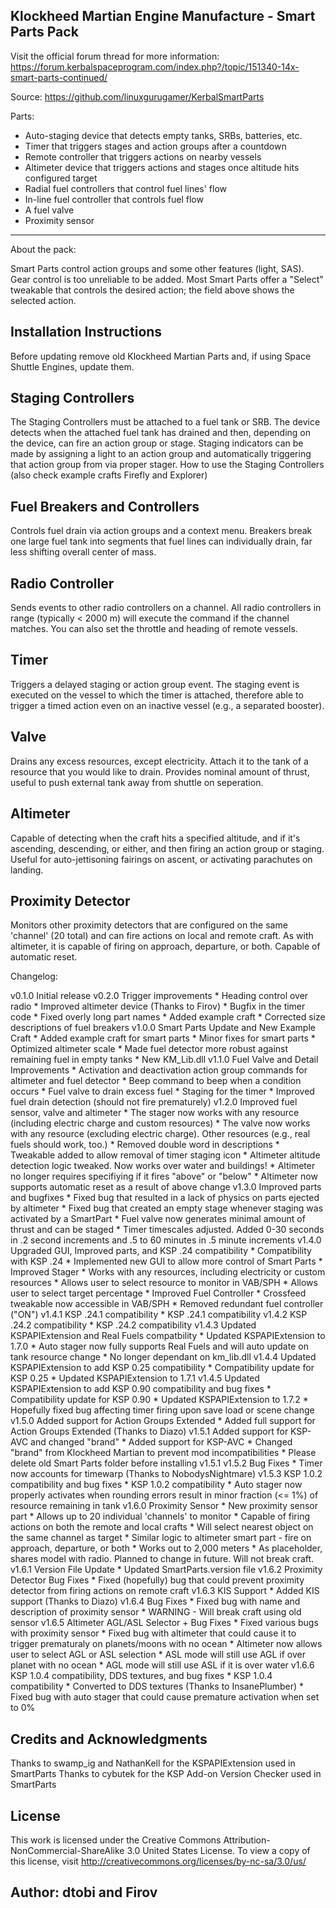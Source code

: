 Klockheed Martian Engine Manufacture - Smart Parts Pack
--------------------------------------------------------------

Visit the official forum thread for more information: https://forum.kerbalspaceprogram.com/index.php?/topic/151340-14x-smart-parts-continued/


Source: https://github.com/linuxgurugamer/KerbalSmartParts

Parts:

* Auto-staging device that detects empty tanks, SRBs, batteries, etc.
* Timer that triggers stages and action groups after a countdown
* Remote controller that triggers actions on nearby vessels
* Altimeter device that triggers actions and stages once altitude hits configured target
* Radial fuel controllers that control fuel lines' flow
* In-line fuel controller that controls fuel flow
* A fuel valve
* Proximity sensor



------------------------------

About the pack:

Smart Parts control action groups and some other features (light, SAS). Gear control is too unreliable to be added. Most Smart Parts offer a "Select" tweakable that controls the desired action; the field above shows the selected action.

Installation Instructions
-------------------------
Before updating remove old Klockheed Martian Parts and, if using Space Shuttle Engines, update them.

Staging Controllers 
-------------------
The Staging Controllers must be attached to a fuel tank or SRB. The device detects when the attached fuel tank has drained and then, depending on the device, can fire an action group or stage.
Staging indicators can be made by assigning a light to an action group and automatically triggering that action group from via proper stager.
How to use the Staging Controllers (also check example crafts Firefly and Explorer)

Fuel Breakers and Controllers
-----------------------------
Controls fuel drain via action groups and a context menu. Breakers break one large fuel tank into segments that fuel lines can individually drain, far less shifting overall center of mass.

Radio Controller
----------------
Sends events to other radio controllers on a channel. All radio controllers in range (typically < 2000 m) will execute the command if the channel matches. You can also set the throttle and heading of remote vessels.

Timer
-----
Triggers a delayed staging or action group event. The staging event is executed on the vessel to which the timer is attached, therefore able to trigger a timed action even on an inactive vessel (e.g., a separated booster).

Valve
-----
Drains any excess resources, except electricity. Attach it to the tank of a resource that you would like to drain. Provides nominal amount of thrust, useful to push external tank away from shuttle on seperation.

Altimeter
---------
Capable of detecting when the craft hits a specified altitude, and if it's ascending, descending, or either, and then firing an action group or staging. Useful for auto-jettisoning fairings on ascent, or activating parachutes on landing.

Proximity Detector
------------------
Monitors other proximity detectors that are configured on the same 'channel' (20 total) and can fire actions on local and remote craft. As with altimeter, it is capable of firing on approach, departure, or both. Capable of automatic reset.


Changelog:

v0.1.0 Initial release
v0.2.0 Trigger improvements
	* Heading control over radio
	* Improved altimeter device (Thanks to Firov)
	* Bugfix in the timer code
	* Fixed overly long part names
	* Added example craft
	* Corrected size descriptions of fuel breakers
v1.0.0 Smart Parts Update and New Example Craft
	* Added example craft for smart parts
	* Minor fixes for smart parts
	* Optimized altimeter scale
	* Made fuel detector more robust against remaining fuel in empty tanks
	* New KM_Lib.dll
v1.1.0 Fuel Valve and Detail Improvements
	* Activation and deactivation action group commands for altimeter and fuel detector
	* Beep command to beep when a condition occurs
	* Fuel valve to drain excess fuel
	* Staging for the timer
	* Improved fuel drain detection (should not fire prematurely)
v1.2.0 Improved fuel sensor, valve and altimeter
	* The stager now works with any resource (including electric charge and custom resources)
	* The valve now works with any resource (excluding electric charge). Other resources (e.g., real fuels should work, too.)
	* Removed double word in descriptions
	* Tweakable added to allow removal of timer staging icon
	* Altimeter altitude detection logic tweaked. Now works over water and buildings!
	* Altimeter no longer requires specifiying if it fires "above" or "below"
	* Altimeter now supports automatic reset as a result of above change
v1.3.0 Improved parts and bugfixes
	* Fixed bug that resulted in a lack of physics on parts ejected by altimeter
	* Fixed bug that created an empty stage whenever staging was activated by a SmartPart
	* Fuel valve now generates minimal amount of thrust and can be staged
	* Timer timescales adjusted. Added 0-30 seconds in .2 second increments and .5 to 60 minutes in .5 minute increments
v1.4.0 Upgraded GUI, Improved parts, and KSP .24 compatibility
	* Compatibility with KSP .24
	* Implemented new GUI to allow more control of Smart Parts
	* Improved Stager
		* Works with any resources, including electricity or custom resources
		* Allows user to select resource to monitor in VAB/SPH
		* Allows user to select target percentage
	* Improved Fuel Controller
		* Crossfeed tweakable now accessible in VAB/SPH
		* Removed redundant fuel controller ("ON")
v1.4.1 KSP .24.1 compatibility
	* KSP .24.1 compatibility
v1.4.2 KSP .24.2 compatibility
	* KSP .24.2 compatibility
v1.4.3 Updated KSPAPIExtension and Real Fuels compatbility
	* Updated KSPAPIExtension to 1.7.0
	* Auto stager now fully supports Real Fuels and will auto update on tank resource change
	* No longer dependant on km_lib.dll
v1.4.4 Updated KSPAPIExtension to add KSP 0.25 compatibility
	* Compatibility update for KSP 0.25
	* Updated KSPAPIExtension to 1.7.1
v1.4.5 Updated KSPAPIExtension to add KSP 0.90 compatibility and bug fixes
	* Compatibility update for KSP 0.90
	* Updated KSPAPIExtension to 1.7.2
	* Hopefully fixed bug affecting timer firing upon save load or scene change
v1.5.0 Added support for Action Groups Extended
	* Added full support for Action Groups Extended (Thanks to Diazo)
v1.5.1 Added support for KSP-AVC and changed "brand"
	* Added support for KSP-AVC
	* Changed "brand" from Klockheed Martian to prevent mod incompatibilities
		* Please delete old Smart Parts folder before installing v1.5.1
v1.5.2 Bug Fixes
	* Timer now accounts for timewarp (Thanks to NobodysNightmare)
v1.5.3 KSP 1.0.2 compatibility and bug fixes
	* KSP 1.0.2 compatibility
	* Auto stager now properly activates when rounding errors result in minor fraction (<= 1%) of resource remaining in tank
v1.6.0 Proximity Sensor
	* New proximity sensor part
		* Allows up to 20 individual 'channels' to monitor
		* Capable of firing actions on both the remote and local crafts
		* Will select nearest object on the same channel as target
		* Similar logic to altimeter smart part - fire on approach, departure, or both
		* Works out to 2,000 meters
		* As placeholder, shares model with radio. Planned to change in future. Will not break craft.
v1.6.1 Version File Update
	* Updated SmartParts.version file
v1.6.2 Proximity Detector Bug Fixes
	* Fixed (hopefully) bug that could prevent proximity detector from firing actions on remote craft
v1.6.3 KIS Support
	* Added KIS support (Thanks to Diazo)
v1.6.4 Bug Fixes
	* Fixed bug with name and description of proximity sensor
	* WARNING - Will break craft using old sensor
v1.6.5 Altimeter AGL/ASL Selector + Bug Fixes
	* Fixed various bugs with proximity sensor
	* Fixed bug with altimeter that could cause it to trigger prematuraly on planets/moons with no ocean
	* Altimeter now allows user to select AGL or ASL selection
		* ASL mode will still use AGL if over planet with no ocean
		* AGL mode will still use ASL if it is over water
v1.6.6 KSP 1.0.4 compatibility, DDS textures, and bug fixes
	* KSP 1.0.4 compatibility
	* Converted to DDS textures (Thanks to InsanePlumber)
	* Fixed bug with auto stager that could cause premature activation when set to 0%

	 
Credits and Acknowledgments
------------------------------
Thanks to swamp_ig and NathanKell for the KSPAPIExtension used in SmartParts
Thanks to cybutek for the KSP Add-on Version Checker used in SmartParts
	 
License	 
-----------------------------
This work is licensed under the Creative Commons Attribution-NonCommercial-ShareAlike 3.0 United States License. 
To view a copy of this license, visit http://creativecommons.org/licenses/by-nc-sa/3.0/us/

Author: dtobi and Firov
------------------------------
